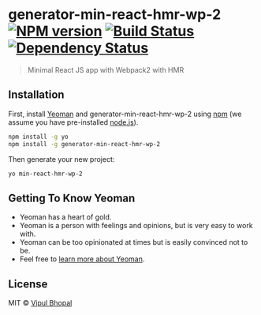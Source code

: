 # generator-min-react-hmr-wp-2 [![NPM version][npm-image]][npm-url] [![Build Status][travis-image]][travis-url] [![Dependency Status][daviddm-image]][daviddm-url]
> Minimal React JS app with Webpack2 with HMR

## Installation

First, install [Yeoman](http://yeoman.io) and generator-min-react-hmr-wp-2 using [npm](https://www.npmjs.com/) (we assume you have pre-installed [node.js](https://nodejs.org/)).

```bash
npm install -g yo
npm install -g generator-min-react-hmr-wp-2
```

Then generate your new project:

```bash
yo min-react-hmr-wp-2
```

## Getting To Know Yeoman

 * Yeoman has a heart of gold.
 * Yeoman is a person with feelings and opinions, but is very easy to work with.
 * Yeoman can be too opinionated at times but is easily convinced not to be.
 * Feel free to [learn more about Yeoman](http://yeoman.io/).

## License

MIT © [Vipul Bhopal]()


[npm-image]: https://badge.fury.io/js/generator-min-react-hmr-wp-2.svg
[npm-url]: https://npmjs.org/package/generator-min-react-hmr-wp-2
[travis-image]: https://travis-ci.org/v1p/generator-min-react-hmr-wp-2.svg?branch=master
[travis-url]: https://travis-ci.org/v1p/generator-min-react-hmr-wp-2
[daviddm-image]: https://david-dm.org/v1p/generator-min-react-hmr-wp-2.svg?theme=shields.io
[daviddm-url]: https://david-dm.org/v1p/generator-min-react-hmr-wp-2
